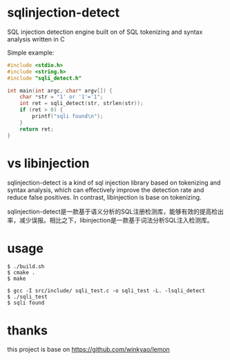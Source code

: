 # sqlinjection-detect
SQL injection detection engine built on of SQL tokenizing and syntax analysis written in C 

Simple example:
```c
#include <stdio.h>
#include <string.h>
#include "sqli_detect.h"

int main(int argc, char* argv[]) {
    char *str = "1' or '1'='1";
    int ret = sqli_detect(str, strlen(str));
    if (ret > 0) {
        printf("sqli found\n");
    }
    return ret;
}
```

# vs libinjection
sqlinjection-detect is a kind of sql injection library based on tokenizing and syntax analysis, which can effectively improve the detection rate and reduce false positives. In contrast, libinjection is base on tokenizing.

sqlinjection-detect是一款基于语义分析的SQL注册检测库，能够有效的提高检出率，减少误报。相比之下，libinjection是一款基于词法分析SQL注入检测库。

# usage
```
$ ./build.sh
$ cmake .
$ make

$ gcc -I src/include/ sqli_test.c -o sqli_test -L. -lsqli_detect
$ ./sqli_test 
$ sqli found
```

# thanks
this project is base on https://github.com/winkyao/lemon
